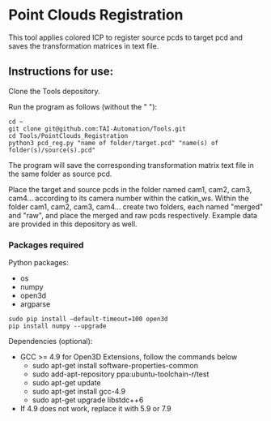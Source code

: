 # Point Clouds Registration

This tool applies colored ICP to register source pcds to target pcd and saves the transformation matrices in text file.

## Instructions for use:

Clone the Tools depository.

Run the program as follows (without the " "):
```
cd ~
git clone git@github.com:TAI-Automation/Tools.git
cd Tools/PointClouds_Registration
python3 pcd_reg.py "name of folder/target.pcd" "name(s) of folder(s)/source(s).pcd"
```
The program will save the corresponding transformation matrix text file in the same folder as source pcd.

Place the target and source pcds in the folder named cam1, cam2, cam3, cam4... according to its camera number within the catkin_ws. Within the folder cam1, cam2, cam3, cam4... create two folders, each named "merged" and "raw", and place the merged and raw pcds respectively. Example data are provided in this depository as well.

### Packages required

Python packages:
- os
- numpy
- open3d
- argparse

```
sudo pip install –default-timeout=100 open3d
pip install numpy --upgrade
```

Dependencies (optional):
- GCC >= 4.9 for Open3D Extensions, follow the commands below
  - sudo apt-get install software-properties-common
  - sudo add-apt-repository ppa:ubuntu-toolchain-r/test
  - sudo apt-get update
  - sudo apt-get install gcc-4.9
  - sudo apt-get upgrade libstdc++6 
- If 4.9 does not work, replace it with 5.9 or 7.9
